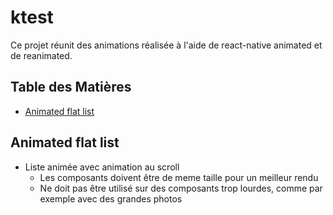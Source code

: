 # ktest #

 Ce projet réunit des animations réalisée à l'aide de react-native animated et de reanimated.


 ## Table des Matières

- [Animated flat list](#animated-flat-list) 


## Animated flat list
- Liste animée avec animation au scroll
    - Les composants doivent être de meme taille pour un meilleur rendu
    - Ne doit pas être utilisé sur des composants trop lourdes, comme par exemple avec des grandes photos

